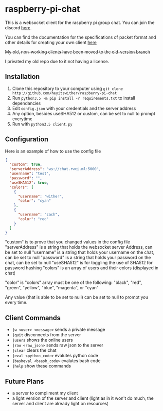 
# raspberry-pi-chat

This is a websocket client for the raspberry pi group chat. You can join the discord [here](http://discord.io/raspberrypi).

You can find the documentation for the specifications of packet format and other details for creating your own client [here](http://rwci.ml)

~~My old, non-working clients have been moved to the [old-version branch](https://github.com/heyitswither/raspberry-pi-chat/tree/old-version)~~

I privated my old repo due to it not having a license.

## Installation

1. Clone this repository to your computer using `git clone http://github.com/heyitswither/raspberry-pi-chat`
2. Run `python3.5 -m pip install -r requirements.txt` to install dependancies
3. Edit `config.json` with your credentials and the server address
4. Any option, besides useSHA512 or custom, can be set to null to prompt everytime
5. Run with `python3.5 client.py`

## Configuration

Here is an example of how to use the config file

```json
{
  "custom": true,
  "serverAddress": "ws://chat.rwci.ml:5000",
  "username": "test",
  "password": "",
  "useSHA512": true,
  "colors": [
    {
      "username": "wither",
      "color": "cyan"
    },
    {
      "username": "zach",
      "color": "red"
    }
  ]
}
```

"custom" is to prove that you changed values in the config file
"serverAddress" is a string that holds the websocket server Address, can be set to null
"username" is a string that holds your username on the chat, can be set to null
"password" is a string that holds your password on the chat, can be set to null
"useSHA512" is for toggling the use of SHA512 for password hashing
"colors" is an array of users and their colors (displayed in chat)

"color" is "colors" array must be one of the following: "black", "red", "green", "yellow", "blue", "magenta", or "cyan"

Any value (that is able to be set to null) can be set to null to prompt you every time.

## Client Commands

- `|w <user> <message>` sends a private message
- `|quit` disconnects from the server
- `|users` shows the online users
- `|raw <raw_json>` sends raw json to the server
- `|clear` clears the chat
- `|eval <python_code>` evalutes python code
- `|basheval <baash_code>` evalutes bash code
- `|help` show these commands

## Future Plans

- a server to compliment my client
- a light version of the server and client (light as in it won't do much, the server and client are already light on resources)
